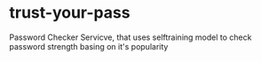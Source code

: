 # trust-your-pass
Password Checker Servicve, that uses selftraining model to check password strength basing on it's popularity
